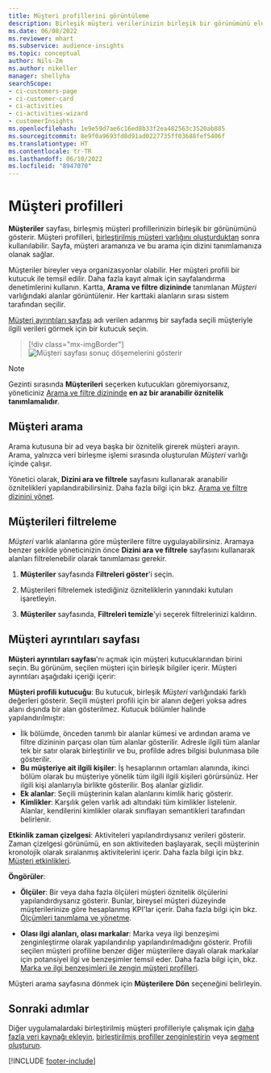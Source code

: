```yaml
---
title: Müşteri profillerini görüntüleme
description: Birleşik müşteri verilerinizin birleşik bir görünümünü elde edin.
ms.date: 06/08/2022
ms.reviewer: mhart
ms.subservice: audience-insights
ms.topic: conceptual
author: Nils-2m
ms.author: nikeller
manager: shellyha
searchScope:
- ci-customers-page
- ci-customer-card
- ci-activities
- ci-activities-wizard
- customerInsights
ms.openlocfilehash: 1e9e59d7ae6c16ed8b33f2ea482563c3520ab885
ms.sourcegitcommit: 8e9f0a9693fd8d91ad0227735ff03688fef5406f
ms.translationtype: HT
ms.contentlocale: tr-TR
ms.lasthandoff: 06/10/2022
ms.locfileid: "8947070"
---
```

# <a name="customer-profiles"></a>Müşteri profilleri

**Müşteriler** sayfası, birleşmiş müşteri profillerinizin birleşik bir görünümünü gösterir. Müşteri profilleri, [birleştirilmiş müşteri varlığını oluşturduktan](data-unification.md) sonra kullanılabilir. Sayfa, müşteri aramanıza ve bu arama için dizini tanımlamanıza olanak sağlar.

Müşteriler bireyler veya organizasyonlar olabilir. Her müşteri profili bir kutucuk ile temsil edilir. Daha fazla kayıt almak için sayfalandırma denetimlerini kullanın. Kartta, **Arama ve filtre dizininde** tanımlanan *Müşteri* varlığındaki alanlar görüntülenir. Her karttaki alanların sırası sistem tarafından seçilir.

[Müşteri ayrıntıları sayfası](customer-profiles.md#customer-details-page) adı verilen adanmış bir sayfada seçili müşteriyle ilgili verileri görmek için bir kutucuk seçin.

> [!div class="mx-imgBorder"]
> ![Müşteri sayfası sonuç döşemelerini gösterir](media/customers-page-result-tiles-B2C.png "Müşteri sayfası sonuç döşemelerini gösterir")

> [!NOTE]
> Gezinti sırasında **Müşterileri** seçerken kutucukları göremiyorsanız, yöneticiniz [Arama ve filtre dizininde](search-filter-index.md) **en az bir aranabilir öznitelik tanımlamalıdır**.

## <a name="search-for-customers"></a>Müşteri arama

Arama kutusuna bir ad veya başka bir öznitelik girerek müşteri arayın. Arama, yalnızca veri birleşme işlemi sırasında oluşturulan *Müşteri* varlığı içinde çalışır.

Yönetici olarak, **Dizini ara ve filtrele** sayfasını kullanarak aranabilir öznitelikleri yapılandırabilirsiniz. Daha fazla bilgi için bkz. [Arama ve filtre dizinini yönet](search-filter-index.md).

## <a name="filter-customers"></a>Müşterileri filtreleme

*Müşteri* varlık alanlarına göre müşterilere filtre uygulayabilirsiniz. Aramaya benzer şekilde yöneticinizin önce **Dizini ara ve filtrele** sayfasını kullanarak alanları filtrelenebilir olarak tanımlaması gerekir.

1. **Müşteriler** sayfasında **Filtreleri göster**'i seçin.

1. Müşterileri filtrelemek istediğiniz özniteliklerin yanındaki kutuları işaretleyin.

1. **Müşteriler** sayfasında, **Filtreleri temizle**'yi seçerek filtrelerinizi kaldırın.

## <a name="customer-details-page"></a>Müşteri ayrıntıları sayfası

**Müşteri ayrıntıları sayfası**'nı açmak için müşteri kutucuklarından birini seçin. Bu görünüm, seçilen müşteri için birleşik bilgiler içerir. Müşteri ayrıntıları aşağıdaki içeriği içerir:

**Müşteri profili kutucuğu**: Bu kutucuk, birleşik *Müşteri* varlığındaki farklı değerleri gösterir. Seçili müşteri profili için bir alanın değeri yoksa adres alanı dışında bir alan gösterilmez. Kutucuk bölümler halinde yapılandırılmıştır:

- İlk bölümde, önceden tanımlı bir alanlar kümesi ve ardından arama ve filtre dizininin parçası olan tüm alanlar gösterilir. Adresle ilgili tüm alanlar tek bir satır olarak birleştirilir ve bu, profilde adres bilgisi bulunmasa bile gösterilir.
- **Bu müşteriye ait ilgili kişiler**: İş hesaplarının ortamları alanında, ikinci bölüm olarak bu müşteriye yönelik tüm ilgili ilgili kişileri görürsünüz. Her ilgili kişi alanlarıyla birlikte gösterilir. Boş alanlar gizlidir.
- **Ek alanlar**: Seçili müşterinin kalan alanlarını kimlik hariç gösterir.
- **Kimlikler**: Karşılık gelen varlık adı altındaki tüm kimlikler listelenir. Alanlar, kendilerini kimlikler olarak sınıflayan semantikleri tarafından belirlenir.

**Etkinlik zaman çizelgesi**: Aktiviteleri yapılandırdıysanız verileri gösterir. Zaman çizelgesi görünümü, en son aktiviteden başlayarak, seçili müşterinin kronolojik olarak sıralanmış aktivitelerini içerir. Daha fazla bilgi için bkz. [Müşteri etkinlikleri](activities.md).

**Öngörüler**:

- **Ölçüler**: Bir veya daha fazla ölçüleri müşteri öznitelik ölçülerini yapılandırdıysanız gösterir. Bunlar, bireysel müşteri düzeyinde müşterilerinize göre hesaplanmış KPI'lar içerir. Daha fazla bilgi için bkz. [Ölçümleri tanımlama ve yönetme](measures.md).

- **Olası ilgi alanları, olası markalar**: Marka veya ilgi benzeşimi zenginleştirme olarak yapılandırılıp yapılandırılmadığını gösterir. Profili seçilen müşteri profiline benzer diğer müşterilere dayalı olarak markalar için potansiyel ilgi ve benzeşimler temsil eder. Daha fazla bilgi için, bkz. [Marka ve ilgi benzeşimleri ile zengin müşteri profilleri](enrichment-microsoft.md).

Müşteri arama sayfasına dönmek için **Müşterilere Dön** seçeneğini belirleyin.

## <a name="next-steps"></a>Sonraki adımlar

Diğer uygulamalardaki birleştirilmiş müşteri profilleriyle çalışmak için [daha fazla veri kaynağı ekleyin](data-sources.md), [birleştirilmiş profiller zenginleştirin](enrichment-hub.md) veya [segment oluşturun](segments.md).

[!INCLUDE [footer-include](includes/footer-banner.md)]

